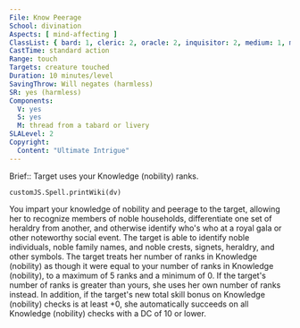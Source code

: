 ```yaml
---
File: Know Peerage
School: divination
Aspects: [ mind-affecting ]
ClassList: { bard: 1, cleric: 2, oracle: 2, inquisitor: 2, medium: 1, mesmerist: 2, occultist: 2, paladin: 1, psychic: 2, sorcerer: 2, wizard: 2 }
CastTime: standard action
Range: touch
Targets: creature touched
Duration: 10 minutes/level
SavingThrow: Will negates (harmless)
SR: yes (harmless)
Components:
  V: yes
  S: yes
  M: thread from a tabard or livery
SLALevel: 2
Copyright:
  Content: "Ultimate Intrigue"
---
```

Brief:: Target uses your Knowledge (nobility) ranks.

```dataviewjs
customJS.Spell.printWiki(dv)
```

You impart your knowledge of nobility and peerage to the target, allowing her to recognize members of noble households, differentiate one set of heraldry from another, and otherwise identify who's who at a royal gala or other noteworthy social event. The target is able to identify noble individuals, noble family names, and noble crests, signets, heraldry, and other symbols. The target treats her number of ranks in Knowledge (nobility) as though it were equal to your number of ranks in Knowledge (nobility), to a maximum of 5 ranks and a minimum of 0. If the target's number of ranks is greater than yours, she uses her own number of ranks instead. In addition, if the target's new total skill bonus on Knowledge (nobility) checks is at least +0, she automatically succeeds on all Knowledge (nobility) checks with a DC of 10 or lower.
